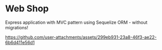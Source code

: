 # Web Shop

Express application with MVC pattern using Sequelize ORM - without migrations!

https://github.com/user-attachments/assets/299eb931-23a8-46f3-ae22-6b6d411e56d1
